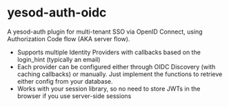 # yesod-auth-oidc

A yesod-auth plugin for multi-tenant SSO via OpenID Connect, using
Authorization Code flow (AKA server flow).

* Supports multiple Identity Providers with callbacks based on the login_hint (typically an email)
* Each provider can be configured either through OIDC Discovery (with caching callbacks) or manually. Just implement the functions to retrieve either config from your database.
* Works with your session library, so no need to store JWTs in the browser if you use server-side sessions
